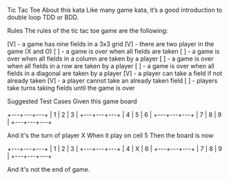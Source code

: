 Tic Tac Toe
About this kata
Like many game kata, it’s a good introduction to double loop TDD or BDD.

Rules
The rules of the tic tac toe game are the following:

[V] - a game has nine fields in a 3x3 grid
[V] - there are two player in the game (X and O)
[ ] - a game is over when all fields are taken
[ ] - a game is over when all fields in a column are taken by a player
[ ] - a game is over when all fields in a row are taken by a player
[ ] - a game is over when all fields in a diagonal are taken by a player
[V] - a player can take a field if not already taken
[V] - a player cannot take an already taken field
[ ] - players take turns taking fields until the game is over

Suggested Test Cases
Given this game board

+---+---+---+
| 1 | 2 | 3 |
+---+---+---+
| 4 | 5 | 6 |
+---+---+---+
| 7 | 8 | 9 |
+---+---+---+

And it's the turn of player X
When it play on cell 5
Then the board is now

+---+---+---+
| 1 | 2 | 3 |
+---+---+---+
| 4 | X | 6 |
+---+---+---+
| 7 | 8 | 9 |
+---+---+---+

And it's not the end of game.
